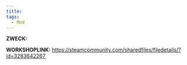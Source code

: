 ```yaml
---
title: 
tags:
  - Mod
---
```

**ZWECK:** 

**WORKSHOPLINK:** https://steamcommunity.com/sharedfiles/filedetails/?id=3283642267